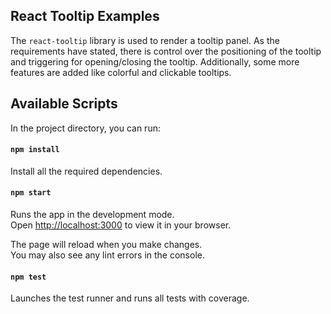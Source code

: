 ## React Tooltip Examples
The `react-tooltip` library is used to render a tooltip panel. As the requirements have stated,
there is control over the positioning of the tooltip and triggering for opening/closing the tooltip.
Additionally, some more features are added like colorful and clickable tooltips.

## Available Scripts

In the project directory, you can run:

#### `npm install`

Install all the required dependencies.

#### `npm start`

Runs the app in the development mode.\
Open [http://localhost:3000](http://localhost:3000) to view it in your browser.

The page will reload when you make changes.\
You may also see any lint errors in the console.

#### `npm test`

Launches the test runner and runs all tests with coverage.